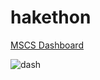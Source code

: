 # hakethon






[MSCS Dashboard](https://public.tableau.com/views/mscs_16874604511890/Dashboard3?:language=en-US&publish=yes&:display_count=n&:origin=viz_share_link)










![dash](https://github.com/Balnethrinath/hakethon/assets/103198678/ba068203-24db-4e3e-b69b-3900c9a43a05)

